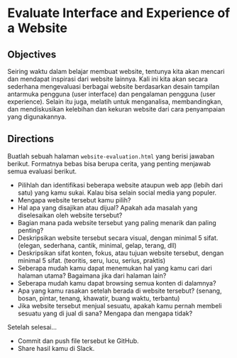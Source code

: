 # Evaluate Interface and Experience of a Website

## Objectives

Seiring waktu dalam belajar membuat website, tentunya kita akan mencari dan mendapat inspirasi dari website lainnya. Kali ini kita akan secara sederhana mengevaluasi berbagai website berdasarkan desain tampilan antarmuka pengguna (user interface) dan pengalaman pengguna (user experience). Selain itu juga, melatih untuk menganalisa, membandingkan, dan mendiskusikan kelebihan dan kekuran website dari cara penyampaian yang digunakannya.

## Directions

Buatlah sebuah halaman `website-evaluation.html` yang berisi jawaban berikut. Formatnya bebas bisa berupa cerita, yang penting menjawab semua evaluasi berikut.

- Pilihlah dan identifikasi beberapa website ataupun web app (lebih dari satu) yang kamu sukai. Kalau bisa selain social media yang populer.
- Mengapa website tersebut kamu pilih?
- Hal apa yang disajikan atau dijual? Apakah ada masalah yang diselesaikan oleh website tersebut?
- Bagian mana pada website tersebut yang paling menarik dan paling penting?
- Deskripsikan website tersebut secara visual, dengan minimal 5 sifat. (elegan, sederhana, cantik, minimal, gelap, terang, dll)
- Deskripsikan sifat konten, fokus, atau tujuan website tersebut, dengan minimal 5 sifat. (teoritis, seru, lucu, serius, praktis)
- Seberapa mudah kamu dapat menemukan hal yang kamu cari dari halaman utama? Bagaimana jika dari halaman lain?
- Seberapa mudah kamu dapat browsing semua konten di dalamnya?
- Apa yang kamu rasakan setelah berada di website tersebut? (senang, bosan, pintar, tenang, khawatir, buang waktu, terbantu)
- Jika website tersebut menjual sesuatu, apakah kamu pernah membeli sesuatu yang di jual di sana? Mengapa dan mengapa tidak?

Setelah selesai...

- Commit dan push file tersebut ke GitHub.
- Share hasil kamu di Slack.
